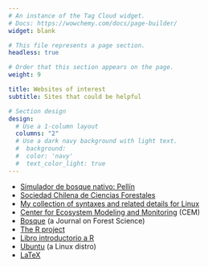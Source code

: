 ```yaml
---
# An instance of the Tag Cloud widget.
# Docs: https://wowchemy.com/docs/page-builder/
widget: blank

# This file represents a page section.
headless: true

# Order that this section appears on the page.
weight: 9

title: Websites of interest
subtitle: Sites that could be helpful 

# Section design
design:
  # Use a 1-column layout
  columns: "2"
  # Use a dark navy background with light text.
  #  background:
  #  color: 'navy'
  #  text_color_light: true
---
```


+ [Simulador de bosque nativo: Pellín](http://simuladorpellin.com)
+ [Sociedad Chilena de Ciencias Forestales](http://socifor.cl)
+ [My collection of syntaxes and related details for Linux](/myLinuxHelp/myLinuxHelp.html)
+ [Center for Ecosystem Modeling and Monitoring](https://cem.umayor.cl/) (CEM)
+ [Bosque](https://www.revistabosque.org/index.php/bosque/index)  (a Journal on Forest Science)
+ [The R project](https://www.r-project.org/)
+ [Libro introductorio a R](https://eljatib.com/rlibro)
+ [Ubuntu](https://ubuntu.com) (a Linux distro)
+ [LaTeX](https://www.latex-project.org)

